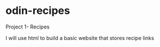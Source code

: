 # odin-recipes
Project 1- Recipes
<p>I will use html to build a basic website that stores recipe links</p>